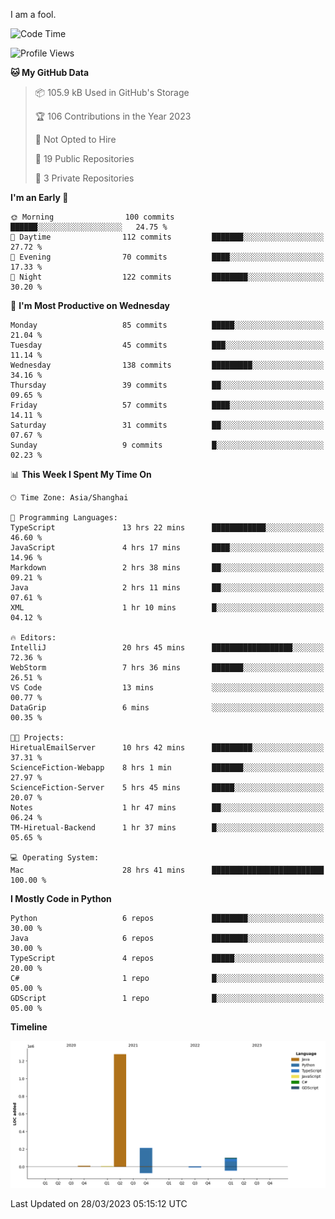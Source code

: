 I am a fool.

<!--START_SECTION:waka-->
![Code Time](http://img.shields.io/badge/Code%20Time-224%20hrs%2022%20mins-blue)

![Profile Views](http://img.shields.io/badge/Profile%20Views-1-blue)

**🐱 My GitHub Data** 

> 📦 105.9 kB Used in GitHub's Storage 
 > 
> 🏆 106 Contributions in the Year 2023
 > 
> 🚫 Not Opted to Hire
 > 
> 📜 19 Public Repositories 
 > 
> 🔑 3 Private Repositories 
 > 
**I'm an Early 🐤** 

```text
🌞 Morning                100 commits         ██████░░░░░░░░░░░░░░░░░░░   24.75 % 
🌆 Daytime                112 commits         ███████░░░░░░░░░░░░░░░░░░   27.72 % 
🌃 Evening                70 commits          ████░░░░░░░░░░░░░░░░░░░░░   17.33 % 
🌙 Night                  122 commits         ████████░░░░░░░░░░░░░░░░░   30.20 % 
```
📅 **I'm Most Productive on Wednesday** 

```text
Monday                   85 commits          █████░░░░░░░░░░░░░░░░░░░░   21.04 % 
Tuesday                  45 commits          ███░░░░░░░░░░░░░░░░░░░░░░   11.14 % 
Wednesday                138 commits         █████████░░░░░░░░░░░░░░░░   34.16 % 
Thursday                 39 commits          ██░░░░░░░░░░░░░░░░░░░░░░░   09.65 % 
Friday                   57 commits          ████░░░░░░░░░░░░░░░░░░░░░   14.11 % 
Saturday                 31 commits          ██░░░░░░░░░░░░░░░░░░░░░░░   07.67 % 
Sunday                   9 commits           █░░░░░░░░░░░░░░░░░░░░░░░░   02.23 % 
```


📊 **This Week I Spent My Time On** 

```text
🕑︎ Time Zone: Asia/Shanghai

💬 Programming Languages: 
TypeScript               13 hrs 22 mins      ████████████░░░░░░░░░░░░░   46.60 % 
JavaScript               4 hrs 17 mins       ████░░░░░░░░░░░░░░░░░░░░░   14.96 % 
Markdown                 2 hrs 38 mins       ██░░░░░░░░░░░░░░░░░░░░░░░   09.21 % 
Java                     2 hrs 11 mins       ██░░░░░░░░░░░░░░░░░░░░░░░   07.61 % 
XML                      1 hr 10 mins        █░░░░░░░░░░░░░░░░░░░░░░░░   04.12 % 

🔥 Editors: 
IntelliJ                 20 hrs 45 mins      ██████████████████░░░░░░░   72.36 % 
WebStorm                 7 hrs 36 mins       ███████░░░░░░░░░░░░░░░░░░   26.51 % 
VS Code                  13 mins             ░░░░░░░░░░░░░░░░░░░░░░░░░   00.77 % 
DataGrip                 6 mins              ░░░░░░░░░░░░░░░░░░░░░░░░░   00.35 % 

🐱‍💻 Projects: 
HiretualEmailServer      10 hrs 42 mins      █████████░░░░░░░░░░░░░░░░   37.31 % 
ScienceFiction-Webapp    8 hrs 1 min         ███████░░░░░░░░░░░░░░░░░░   27.97 % 
ScienceFiction-Server    5 hrs 45 mins       █████░░░░░░░░░░░░░░░░░░░░   20.07 % 
Notes                    1 hr 47 mins        ██░░░░░░░░░░░░░░░░░░░░░░░   06.24 % 
TM-Hiretual-Backend      1 hr 37 mins        █░░░░░░░░░░░░░░░░░░░░░░░░   05.65 % 

💻 Operating System: 
Mac                      28 hrs 41 mins      █████████████████████████   100.00 % 
```

**I Mostly Code in Python** 

```text
Python                   6 repos             ████████░░░░░░░░░░░░░░░░░   30.00 % 
Java                     6 repos             ████████░░░░░░░░░░░░░░░░░   30.00 % 
TypeScript               4 repos             █████░░░░░░░░░░░░░░░░░░░░   20.00 % 
C#                       1 repo              █░░░░░░░░░░░░░░░░░░░░░░░░   05.00 % 
GDScript                 1 repo              █░░░░░░░░░░░░░░░░░░░░░░░░   05.00 % 
```



**Timeline**

![Lines of Code chart](https://raw.githubusercontent.com/VeejaLiu/VeejaLiu/master/assets/bar_graph.png)


 Last Updated on 28/03/2023 05:15:12 UTC
<!--END_SECTION:waka-->
